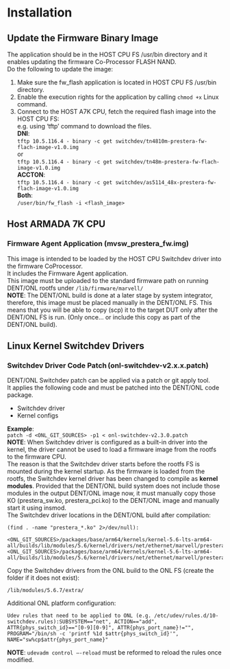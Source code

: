 # Installation
## Update the Firmware Binary Image
The application should be in the HOST CPU FS /usr/bin directory and it enables updating the firmware Co-Processor FLASH NAND.  
Do the following to update the image:  
1. Make sure the fw_flash application is located in HOST CPU FS /usr/bin directory.  
1. Enable the execution rights for the application by calling `chmod +x` Linux command.  
1. Connect to the HOST A7K CPU, fetch the required flash image into the HOST CPU FS:  
e.g. using ‘tftp’ command to download the files.  
**DNI**:  
`tftp 10.5.116.4 - binary -c get switchdev/tn4810m-prestera-fw-flach-image-v1.0.img`  
or  
`tftp 10.5.116.4 - binary -c get switchdev/tn48m-prestera-fw-flach-image-v1.0.img`  
**ACCTON**:  
`tftp 10.5.116.4 - binary -c get switchdev/as5114_48x-prestera-fw-flach-image-v1.0.img`  
**Both**:  
`/user/bin/fw_flash -i <flash_image>`  
## Host ARMADA 7K CPU  
### Firmware Agent Application (mvsw_prestera_fw.img)  
This image is intended to be loaded by the HOST CPU Switchdev driver into the firmware CoProcessor.  
It includes the Firmware Agent application.  
This image must be uploaded to the standard firmware path on running DENT/ONL rootfs under `/lib/firmware/marvell/`   
**NOTE**: The DENT/ONL build is done at a later stage by system integrator, therefore, this image must be placed manually in the DENT/ONL FS.  This means that you will be able to copy (scp) it to the target DUT only after the DENT/ONL FS is run. (Only once… or include this copy as part of the DENT/ONL build).  
## Linux Kernel Switchdev Drivers 
### Switchdev Driver Code Patch (onl-switchdev-v2.x.x.patch)   
DENT/ONL Switchdev patch can be applied via a patch or git apply tool.  
It applies the following code and must be patched into the DENT/ONL code package.  
* Switchdev driver  
* Kernel configs  

**Example**:  
`patch -d <ONL_GIT_SOURCES> -p1 < onl-switchdev-v2.3.0.patch`  
**NOTE**: When Switchdev driver is configured as a built-in driver into the kernel, the driver cannot be used to load a firmware image from the rootfs to the firmware CPU.  
The reason is that the Switchdev driver starts before the rootfs FS is mounted during the kernel startup. As the firmware is loaded from the rootfs, the Switchdev kernel driver has been changed to compile as **kernel modules**. Provided that the DENT/ONL build system does not include those modules in the output DENT/ONL image now, it must manually copy those KO (prestera_sw.ko, prestera_pci.ko) to the DENT/ONL image and manually start it using insmod.  
The Switchdev driver locations in the DENT/ONL build after compilation: 
```
(find . -name "prestera_*.ko" 2>/dev/null): 

<ONL_GIT_SOURCES>/packages/base/arm64/kernels/kernel-5.6-lts-arm64-all/builds/lib/modules/5.6/kernel/drivers/net/ethernet/marvell/prestera_sw/prestera_sw.ko 
<ONL_GIT_SOURCES>/packages/base/arm64/kernels/kernel-5.6-lts-arm64-all/builds/lib/modules/5.6/kernel/drivers/net/ethernet/marvell/prestera_sw/prestera_pci.ko 
```
Copy the Switchdev drivers from the ONL build to the ONL FS (create the folder if it does not exist):      
```
/lib/modules/5.6.7/extra/ 
```
Additional ONL platform configuration:  
```
Udev rules that need to be applied to ONL (e.g. /etc/udev/rules.d/10-switchdev.rules):SUBSYSTEM=="net", ACTION=="add", ATTR{phys_switch_id}=="[0-9][0-9]", ATTR{phys_port_name}!="", PROGRAM="/bin/sh -c 'printf %1d $attr{phys_switch_id}'", NAME="sw%cp$attr{phys_port_name}" 
```
**NOTE**: `udevadm control –-reload` must be reformed to reload the rules once modified.  
